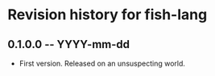 # Revision history for fish-lang

## 0.1.0.0  -- YYYY-mm-dd

* First version. Released on an unsuspecting world.
